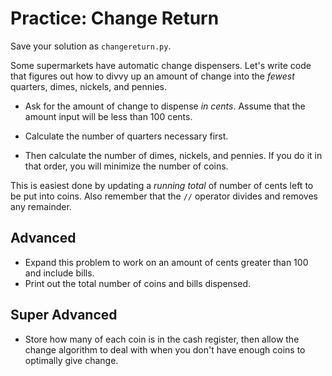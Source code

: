 # Practice: Change Return

Save your solution as `changereturn.py`.

Some supermarkets have automatic change dispensers.
Let's write code that figures out how to divvy up an amount of change into the _fewest_ quarters, dimes, nickels, and pennies.

*   Ask for the amount of change to dispense _in cents_.
    Assume that the amount input will be less than 100 cents.

*   Calculate the number of quarters necessary first.

*   Then calculate the number of dimes, nickels, and pennies.
    If you do it in that order, you will minimize the number of coins.

This is easiest done by updating a _running total_ of number of cents left to be put into coins.
Also remember that the `//` operator divides and removes any remainder.

## Advanced

* Expand this problem to work on an amount of cents greater than 100 and include bills.
* Print out the total number of coins and bills dispensed.

## Super Advanced

* Store how many of each coin is in the cash register, then allow the change algorithm to deal with when you don't have enough coins to optimally give change.

